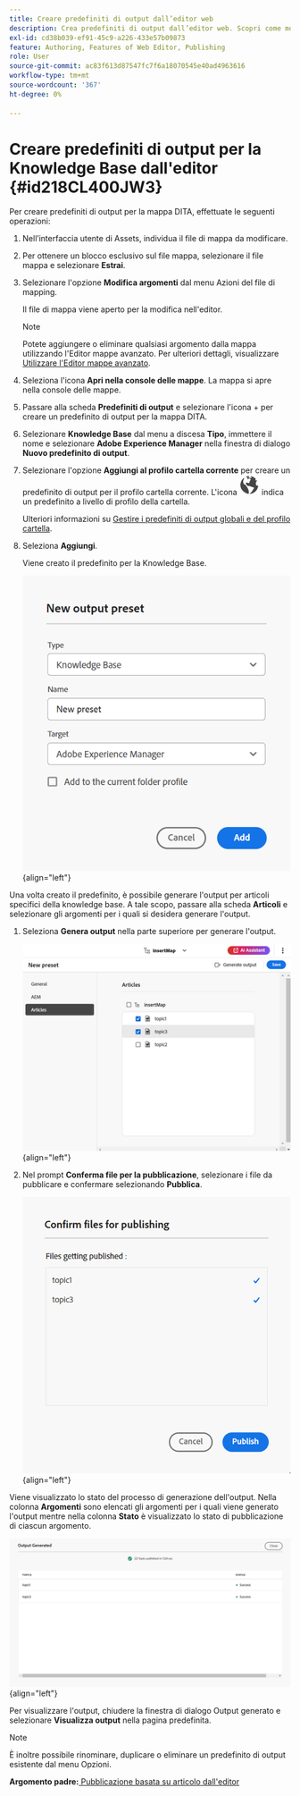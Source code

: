 ```yaml
---
title: Creare predefiniti di output dall’editor web
description: Crea predefiniti di output dall’editor web. Scopri come modificare, rinominare, duplicare ed eliminare un predefinito di output in AEM Guides.
exl-id: cd38b039-ef91-45c9-a226-433e57b09873
feature: Authoring, Features of Web Editor, Publishing
role: User
source-git-commit: ac83f613d87547fc7f6a18070545e40ad4963616
workflow-type: tm+mt
source-wordcount: '367'
ht-degree: 0%

---
```


# Creare predefiniti di output per la Knowledge Base dall&#39;editor {#id218CL400JW3}

Per creare predefiniti di output per la mappa DITA, effettuate le seguenti operazioni:

1. Nell’interfaccia utente di Assets, individua il file di mappa da modificare.

1. Per ottenere un blocco esclusivo sul file mappa, selezionare il file mappa e selezionare **Estrai**.

1. Selezionare l&#39;opzione **Modifica argomenti** dal menu Azioni del file di mapping.

   Il file di mappa viene aperto per la modifica nell&#39;editor.

   >[!NOTE]
   >
   > Potete aggiungere o eliminare qualsiasi argomento dalla mappa utilizzando l&#39;Editor mappe avanzato. Per ulteriori dettagli, visualizzare [Utilizzare l&#39;Editor mappe avanzato](map-editor-advanced-map-editor.md#).

1. Seleziona l&#39;icona **Apri nella console delle mappe**. La mappa si apre nella console delle mappe.

1. Passare alla scheda **Predefiniti di output** e selezionare l&#39;icona + per creare un predefinito di output per la mappa DITA.

1. Selezionare **Knowledge Base** dal menu a discesa **Tipo**, immettere il nome e selezionare **Adobe Experience Manager** nella finestra di dialogo **Nuovo predefinito di output**.
1. Selezionare l&#39;opzione **Aggiungi al profilo cartella corrente** per creare un predefinito di output per il profilo cartella corrente. L&#39;icona ![icona profilo cartella](images/global-preset-icon.svg) indica un predefinito a livello di profilo della cartella.

   Ulteriori informazioni su [Gestire i predefiniti di output globali e del profilo cartella](./web-editor-manage-output-presets.md).

1. Seleziona **Aggiungi**.

   Viene creato il predefinito per la Knowledge Base.


   ![Nuovo ](images/knowledge-base-preset-dialog-box.png){align="left"}

Una volta creato il predefinito, è possibile generare l&#39;output per articoli specifici della knowledge base. A tale scopo, passare alla scheda **Articoli** e selezionare gli argomenti per i quali si desidera generare l&#39;output.
1. Seleziona **Genera output** nella parte superiore per generare l&#39;output.

   ![](images/add-preset-articles-tab_cs.png){align="left"}

1. Nel prompt **Conferma file per la pubblicazione**, selezionare i file da pubblicare e confermare selezionando **Pubblica**.

   ![Nuovo ](images/knowledge-base-confirm-files-for-publishing.png){align="left"}

Viene visualizzato lo stato del processo di generazione dell&#39;output. Nella colonna **Argomenti** sono elencati gli argomenti per i quali viene generato l&#39;output mentre nella colonna **Stato** è visualizzato lo stato di pubblicazione di ciascun argomento.


![](images/add-preset-output-generated_cs.png){align="left"}

Per visualizzare l&#39;output, chiudere la finestra di dialogo Output generato e selezionare **Visualizza output** nella pagina predefinita.


>[!NOTE]
>
> È inoltre possibile rinominare, duplicare o eliminare un predefinito di output esistente dal menu Opzioni.



**Argomento padre:**[ Pubblicazione basata su articolo dall&#39;editor](web-editor-article-publishing.md)
